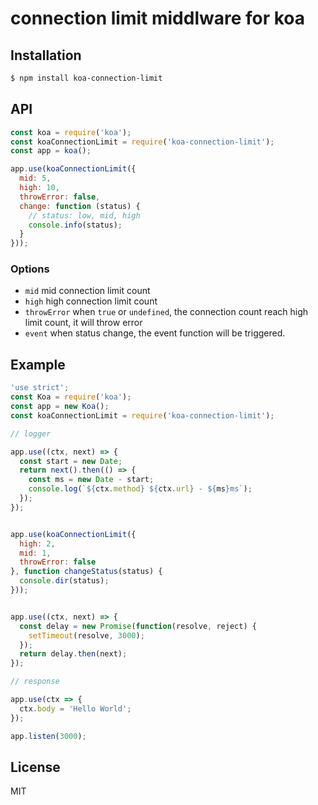 # connection limit middlware for koa

## Installation

```bash
$ npm install koa-connection-limit
```

## API

```js
const koa = require('koa');
const koaConnectionLimit = require('koa-connection-limit');
const app = koa();

app.use(koaConnectionLimit({
  mid: 5,
  high: 10,
  throwError: false,
  change: function (status) {
    // status: low, mid, high
    console.info(status);
  }
}));
```
### Options

- `mid` mid connection limit count
- `high` high connection limit count
- `throwError` when `true` or `undefined`, the connection count reach high limit count, it will throw error
- `event` when status change, the event function will be triggered.


## Example

```js
'use strict';
const Koa = require('koa');
const app = new Koa();
const koaConnectionLimit = require('koa-connection-limit');

// logger

app.use((ctx, next) => {
  const start = new Date;
  return next().then(() => {
    const ms = new Date - start;
    console.log(`${ctx.method} ${ctx.url} - ${ms}ms`);
  });
});


app.use(koaConnectionLimit({
  high: 2,
  mid: 1,
  throwError: false
}, function changeStatus(status) {
  console.dir(status);
}));


app.use((ctx, next) => {
  const delay = new Promise(function(resolve, reject) {
    setTimeout(resolve, 3000);
  });
  return delay.then(next);
});

// response

app.use(ctx => {
  ctx.body = 'Hello World';
});

app.listen(3000);
```


## License

MIT
